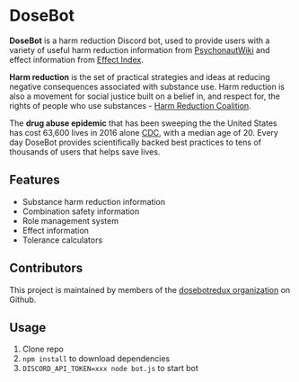 # DoseBot

**DoseBot** is a harm reduction Discord bot, used to provide users with a variety of useful harm reduction information from [PsychonautWiki](https://www.psychonautwiki.org) and effect information from [Effect Index](https://www.effectindex.com).

**Harm reduction** is the set of practical strategies and ideas at reducing negative consequences associated with substance use. Harm reduction is also a movement for social justice built on a belief in, and respect for, the rights of people who use substances - [Harm Reduction Coalition](http://harmreduction.org/about-us/principles-of-harm-reduction/).

The **drug abuse epidemic** that has been sweeping the the United States has cost 63,600 lives in 2016 alone [CDC](https://www.cdc.gov/nchs/products/databriefs/db294.htm), with a median age of 20. Every day DoseBot provides scientifically backed best practices to tens of thousands of users that helps save lives.

## Features

- Substance harm reduction information
- Combination safety information
- Role management system
- Effect information
- Tolerance calculators

## Contributors

This project is maintained by members of the [dosebotredux organization](https://github.com/dosebotredux) on Github.

## Usage

1.  Clone repo
2.  `npm install` to download dependencies
3.  `DISCORD_API_TOKEN=xxx node bot.js` to start bot
